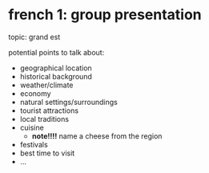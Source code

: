 # french 1: group presentation

topic: grand est

potential points to talk about:

- geographical location
- historical background
- weather/climate
- economy
- natural settings/surroundings
- tourist attractions
- local traditions
- cuisine
  - **note!!!!** name a cheese from the region
- festivals
- best time to visit
- ...
